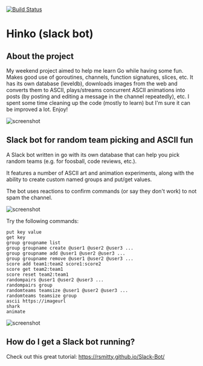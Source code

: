 [![Build Status](https://travis-ci.org/tadej/hinko.svg?branch=master)](https://travis-ci.org/tadej/hinko)

# Hinko (slack bot)
## About the project
My weekend project aimed to help me learn Go while having some fun.
Makes good use of goroutines, channels, function signatures, slices, etc. It has its own database (leveldb), downloads images from the web and converts them to ASCII, plays/streams concurrent ASCII animations into posts (by posting and editing a message in the channel repeatedly), etc. I spent some time cleaning up the code (mostly to learn) but I'm sure it can be improved a lot. Enjoy!

![screenshot](https://github.com/tadej/hinko/blob/master/images/hinko-screen-1.png "screenshot")

## Slack bot for random team picking and ASCII fun

A Slack bot written in go with its own database that can help you pick random teams (e.g. for foosball, code reviews, etc.).

It features a number of ASCII art and animation experiments, along with the ability to create custom named groups and put/get values.

The bot uses reactions to confirm commands (or say they don't work) to not spam the channel.

![screenshot](https://github.com/tadej/hinko/blob/master/images/hinko-screen-3.png "screenshot")

Try the following commands:
```help
put key value
get key
group groupname list
group groupname create @user1 @user2 @user3 ...
group groupname add @user1 @user2 @user3 ...
group groupname remove @user1 @user2 @user3 ...
score add team1:team2 score1:score2
score get team2:team1
score reset team2:team1
randompairs @user1 @user2 @user3 ...
randompairs group
randomteams teamsize @user1 @user2 @user3 ...
randomteams teamsize group
ascii https://imageurl
shark
animate
```
![screenshot](https://github.com/tadej/hinko/blob/master/images/hinko-screen-2.png "screenshot")

## How do I get a Slack bot running?

Check out this great tutorial: https://rsmitty.github.io/Slack-Bot/
